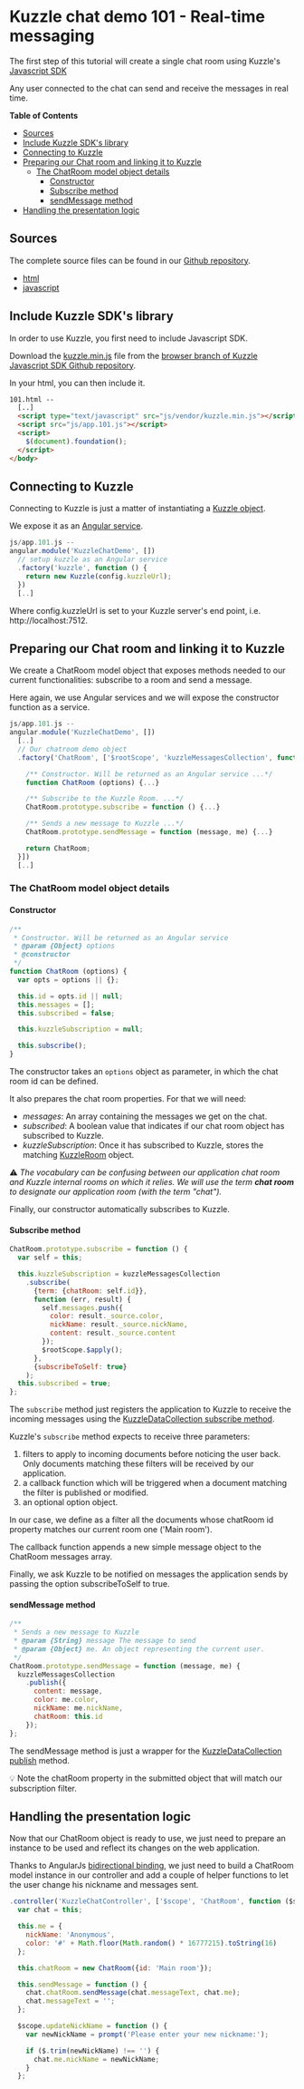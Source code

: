 # Kuzzle chat demo 101 - Real-time messaging

The first step of this tutorial will create a single chat room using Kuzzle's
[Javascript SDK](https://github.com/kuzzleio/sdk-javascript)

Any user connected to the chat can send and receive the messages in real time.

<!-- START doctoc generated TOC please keep comment here to allow auto update -->
<!-- DON'T EDIT THIS SECTION, INSTEAD RE-RUN doctoc TO UPDATE -->
**Table of Contents**

- [Sources](#sources)
- [Include Kuzzle SDK's library](#include-kuzzle-sdks-library)
- [Connecting to Kuzzle](#connecting-to-kuzzle)
- [Preparing our Chat room and linking it to Kuzzle](#preparing-our-chat-room-and-linking-it-to-kuzzle)
  - [The ChatRoom model object details](#the-chatroom-model-object-details)
    - [Constructor](#constructor)
    - [Subscribe method](#subscribe-method)
    - [sendMessage method](#sendmessage-method)
- [Handling the presentation logic](#handling-the-presentation-logic)

<!-- END doctoc generated TOC please keep comment here to allow auto update -->

## Sources

The complete source files can be found in our [Github repository](https://github.com/kuzzleio/demo/tree/master/chat).

* [html](https://github.com/kuzzleio/demo/tree/master/chat/101.html)
* [javascript](https://github.com/kuzzleio/demo/tree/master/chat/js/app.101.js)

## Include Kuzzle SDK's library

In order to use Kuzzle, you first need to include Javascript SDK.

Download the [kuzzle.min.js](https://github.com/kuzzleio/sdk-javascript/blob/browser/kuzzle.min.js) file from the [browser branch of Kuzzle Javascript SDK Github repository](https://github.com/kuzzleio/sdk-javascript/tree/browser).

In your html, you can then include it.

```html
101.html --
  [..]
  <script type="text/javascript" src="js/vendor/kuzzle.min.js"></script>
  <script src="js/app.101.js"></script>
  <script>
    $(document).foundation();
  </script>
</body>
```

## Connecting to Kuzzle

Connecting to Kuzzle is just a matter of instantiating a [Kuzzle object](http://kuzzleio.github.io/sdk-documentation/#kuzzle).

We expose it as an [Angular service](https://docs.angularjs.org/guide/services).

```javascript
js/app.101.js --
angular.module('KuzzleChatDemo', [])
  // setup kuzzle as an Angular service
  .factory('kuzzle', function () {
    return new Kuzzle(config.kuzzleUrl);
  })
  [..]
```

Where config.kuzzleUrl is set to your Kuzzle server's end point, i.e.
http://localhost:7512.

## Preparing our Chat room and linking it to Kuzzle

We create a ChatRoom model object that exposes methods needed to our
current functionalities: subscribe to a room and send a message.

Here again, we use Angular services and we will expose the constructor
function as a service.

```javascript
js/app.101.js --
angular.module('KuzzleChatDemo', [])
  [..]
  // Our chatroom demo object
  .factory('ChatRoom', ['$rootScope', 'kuzzleMessagesCollection', function ($rootScope, kuzzleMessagesCollection) {

    /** Constructor. Will be returned as an Angular service ...*/
    function ChatRoom (options) {...}

    /** Subscribe to the Kuzzle Room. ...*/
    ChatRoom.prototype.subscribe = function () {...}

    /** Sends a new message to Kuzzle ...*/
    ChatRoom.prototype.sendMessage = function (message, me) {...}

    return ChatRoom;
  }])
  [..]
```

### The ChatRoom model object details

#### Constructor

```javascript
/**
 * Constructor. Will be returned as an Angular service
 * @param {Object} options
 * @constructor
 */
function ChatRoom (options) {
  var opts = options || {};

  this.id = opts.id || null;
  this.messages = [];
  this.subscribed = false;

  this.kuzzleSubscription = null;

  this.subscribe();
}
```

The constructor takes an `options` object as parameter, in which the chat room id
can be defined.

It also prepares the chat room properties. For that we will need:

* _messages_: An array containing the messages we get on the chat.
* _subscribed_: A boolean value that indicates if our chat room object has
subscribed to Kuzzle.
* _kuzzleSubscription_: Once it has subscribed to Kuzzle, stores the matching [KuzzleRoom](http://kuzzleio.github.io/sdk-documentation/#kuzzleroom) object.

:warning: _The vocabulary can be confusing between our application
chat room and Kuzzle internal rooms on which it relies.
We will use the term **chat room** to designate our application room (with the
term "chat")._

Finally, our constructor automatically subscribes to Kuzzle.

#### Subscribe method

```javascript
ChatRoom.prototype.subscribe = function () {
  var self = this;

  this.kuzzleSubscription = kuzzleMessagesCollection
    .subscribe(
      {term: {chatRoom: self.id}},
      function (err, result) {
        self.messages.push({
          color: result._source.color,
          nickName: result._source.nickName,
          content: result._source.content
        });
        $rootScope.$apply();
      },
      {subscribeToSelf: true}
    );
  this.subscribed = true;
};
```

The `subscribe` method just registers the application to Kuzzle to receive the incoming messages using the [KuzzleDataCollection subscribe method](http://kuzzleio.github.io/sdk-documentation/#subscribe).

Kuzzle's `subscribe` method expects to receive three parameters:

1. filters to apply to incoming documents before noticing the user back.
Only documents matching these filters will be received by our application.
2. a callback function which will be triggered when a document matching the filter is published or modified.
3. an optional option object.

In our case, we define as a filter all the documents whose chatRoom id property matches our current room one ('Main room').

The callback function appends a new simple message object to the ChatRoom messages array.

Finally, we ask Kuzzle to be notified on messages the application sends by passing the option subscribeToSelf to true.

#### sendMessage method

```javascript
/**
 * Sends a new message to Kuzzle
 * @param {String} message The message to send
 * @param {Object} me. An object representing the current user.
 */
ChatRoom.prototype.sendMessage = function (message, me) {
  kuzzleMessagesCollection
    .publish({
      content: message,
      color: me.color,
      nickName: me.nickName,
      chatRoom: this.id
    });
};
```

The sendMessage method is just a wrapper for the [KuzzleDataCollection publish](http://kuzzleio.github.io/sdk-documentation/#publish) method.

:bulb: Note the chatRoom property in the submitted object that will match our subscription filter.

## Handling the presentation logic

Now that our ChatRoom object is ready to use, we just need to prepare an instance to be used and reflect its changes on the web application.

Thanks to AngularJs [bidirectional binding](https://docs.angularjs.org/guide/databinding), we just need to build a ChatRoom model instance in our controller and add a couple of helper functions to let the user change his nickname and messages sent.

```javascript
.controller('KuzzleChatController', ['$scope', 'ChatRoom', function ($scope, ChatRoom) {
  var chat = this;

  this.me = {
    nickName: 'Anonymous',
    color: '#' + Math.floor(Math.random() * 16777215).toString(16)
  };

  this.chatRoom = new ChatRoom({id: 'Main room'});

  this.sendMessage = function () {
    chat.chatRoom.sendMessage(chat.messageText, chat.me);
    chat.messageText = '';
  };

  $scope.updateNickName = function () {
    var newNickName = prompt('Please enter your new nickname:');

    if ($.trim(newNickName) !== '') {
      chat.me.nickName = newNickName;
    }
  };
```
